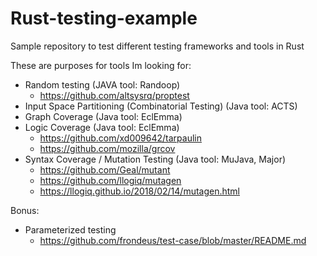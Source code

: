# Rust-testing-example
Sample repository to test different testing frameworks and tools in Rust

These are purposes for tools Im looking for:
* Random testing (JAVA tool: Randoop)
    * https://github.com/altsysrq/proptest
* Input Space Partitioning (Combinatorial Testing) (Java tool: ACTS)
* Graph Coverage (Java tool: EclEmma)
* Logic Coverage (Java tool: EclEmma)
    * https://github.com/xd009642/tarpaulin
    * https://github.com/mozilla/grcov
* Syntax Coverage / Mutation Testing (Java tool: MuJava, Major)
    * https://github.com/Geal/mutant
    * https://github.com/llogiq/mutagen
    * https://llogiq.github.io/2018/02/14/mutagen.html

Bonus:
* Parameterized testing
    * https://github.com/frondeus/test-case/blob/master/README.md